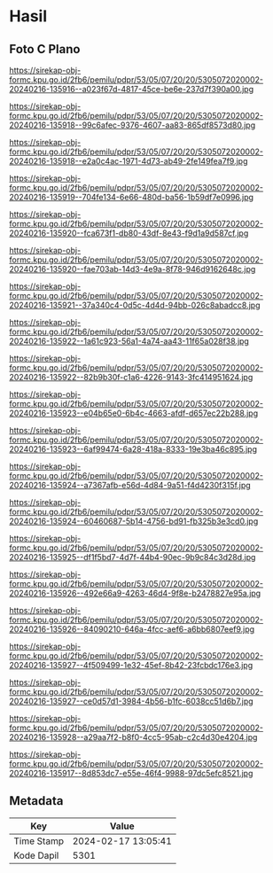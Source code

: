 # Hasil

## Foto C Plano

https://sirekap-obj-formc.kpu.go.id/2fb6/pemilu/pdpr/53/05/07/20/20/5305072020002-20240216-135916--a023f67d-4817-45ce-be6e-237d7f390a00.jpg

https://sirekap-obj-formc.kpu.go.id/2fb6/pemilu/pdpr/53/05/07/20/20/5305072020002-20240216-135918--99c6afec-9376-4607-aa83-865df8573d80.jpg

https://sirekap-obj-formc.kpu.go.id/2fb6/pemilu/pdpr/53/05/07/20/20/5305072020002-20240216-135918--e2a0c4ac-1971-4d73-ab49-2fe149fea7f9.jpg

https://sirekap-obj-formc.kpu.go.id/2fb6/pemilu/pdpr/53/05/07/20/20/5305072020002-20240216-135919--704fe134-6e66-480d-ba56-1b59df7e0996.jpg

https://sirekap-obj-formc.kpu.go.id/2fb6/pemilu/pdpr/53/05/07/20/20/5305072020002-20240216-135920--fca673f1-db80-43df-8e43-f9d1a9d587cf.jpg

https://sirekap-obj-formc.kpu.go.id/2fb6/pemilu/pdpr/53/05/07/20/20/5305072020002-20240216-135920--fae703ab-14d3-4e9a-8f78-946d9162648c.jpg

https://sirekap-obj-formc.kpu.go.id/2fb6/pemilu/pdpr/53/05/07/20/20/5305072020002-20240216-135921--37a340c4-0d5c-4d4d-94bb-026c8abadcc8.jpg

https://sirekap-obj-formc.kpu.go.id/2fb6/pemilu/pdpr/53/05/07/20/20/5305072020002-20240216-135922--1a61c923-56a1-4a74-aa43-11f65a028f38.jpg

https://sirekap-obj-formc.kpu.go.id/2fb6/pemilu/pdpr/53/05/07/20/20/5305072020002-20240216-135922--82b9b30f-c1a6-4226-9143-3fc414951624.jpg

https://sirekap-obj-formc.kpu.go.id/2fb6/pemilu/pdpr/53/05/07/20/20/5305072020002-20240216-135923--e04b65e0-6b4c-4663-afdf-d657ec22b288.jpg

https://sirekap-obj-formc.kpu.go.id/2fb6/pemilu/pdpr/53/05/07/20/20/5305072020002-20240216-135923--6af99474-6a28-418a-8333-19e3ba46c895.jpg

https://sirekap-obj-formc.kpu.go.id/2fb6/pemilu/pdpr/53/05/07/20/20/5305072020002-20240216-135924--a7367afb-e56d-4d84-9a51-f4d4230f315f.jpg

https://sirekap-obj-formc.kpu.go.id/2fb6/pemilu/pdpr/53/05/07/20/20/5305072020002-20240216-135924--60460687-5b14-4756-bd91-fb325b3e3cd0.jpg

https://sirekap-obj-formc.kpu.go.id/2fb6/pemilu/pdpr/53/05/07/20/20/5305072020002-20240216-135925--df1f5bd7-4d7f-44b4-90ec-9b9c84c3d28d.jpg

https://sirekap-obj-formc.kpu.go.id/2fb6/pemilu/pdpr/53/05/07/20/20/5305072020002-20240216-135926--492e66a9-4263-46d4-9f8e-b2478827e95a.jpg

https://sirekap-obj-formc.kpu.go.id/2fb6/pemilu/pdpr/53/05/07/20/20/5305072020002-20240216-135926--84090210-646a-4fcc-aef6-a6bb6807eef9.jpg

https://sirekap-obj-formc.kpu.go.id/2fb6/pemilu/pdpr/53/05/07/20/20/5305072020002-20240216-135927--4f509499-1e32-45ef-8b42-23fcbdc176e3.jpg

https://sirekap-obj-formc.kpu.go.id/2fb6/pemilu/pdpr/53/05/07/20/20/5305072020002-20240216-135927--ce0d57d1-3984-4b56-b1fc-6038cc51d6b7.jpg

https://sirekap-obj-formc.kpu.go.id/2fb6/pemilu/pdpr/53/05/07/20/20/5305072020002-20240216-135928--a29aa7f2-b8f0-4cc5-95ab-c2c4d30e4204.jpg

https://sirekap-obj-formc.kpu.go.id/2fb6/pemilu/pdpr/53/05/07/20/20/5305072020002-20240216-135917--8d853dc7-e55e-46f4-9988-97dc5efc8521.jpg


## Metadata

| Key        | Value               |
| ---------- | ------------------- |
| Time Stamp | 2024-02-17 13:05:41 |
| Kode Dapil | 5301                |



